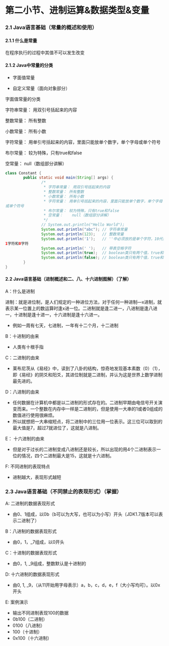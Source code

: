 # 第二小节、进制运算&数据类型&变量

### 2.1 Java语言基础（常量的概述和使用）

#### 2.1.1 什么是常量

在程序执行的过程中其值不可以发生改变

#### 2.1.2 Java中常量的分类

- 字面值常量

- 自定义常量（面向对象部分）

字面值常量的分类

字符串常量： 用双引号括起来的内容

整数常量： 所有整数

小数常量： 所有小数

字符常量： 用单引号括起来的内容，里面只能放单个数字，单个字母或单个符号

布尔常量： 较为特殊，只有true和false

空常量：    null（数组部分讲解）

```java
class Constant {
        public static void main(String[] args) {
                /*
                 * 字符串常量： 用双引号括起来的内容
                 * 整数常量： 所有整数
                 * 小数常量： 所有小数
                 * 字符常量： 用单引号括起来的内容，里面只能放单个数字，单个字母
或单个符号
                 * 布尔常量： 较为特殊，只有true和false
                 * 空常量：    null（数组部分讲解）
                 */
                // System.out.println("Hello World");
                System.out.println("abc"); // 字符串常量
                System.out.println(123);   // 整数常量
                System.out.println('1');   // ''中必须放的是单个字符，10代表的是
1字符和0字符
                System.out.println(' ');   // 带表空格字符
                System.out.println(true);  // boolean类只有两个值，true和false
                System.out.println(false); // boolean类只有两个值，true和fasle
        }
}
```
#### 2.2 Java语言基础（进制概述和二、八、十六进制图解）（了解）

A：什么是进制

进制：就是进位制，是人们规定的一种进位方法，对于任何一种进制—x进制，就表示某一位置上的数运算时逢x进一位。二进制就是逢二进一，八进制是逢八进一，十进制是逢十进一，十六进制是逢十六进一。

* 例如一周有七天，七进制，一年有十二个月，十二进制

B：十进制的由来

- 人类有十根手指

C：二进制的由来

- 莱布尼茨从《易经》中，读到了八卦的结构，惊奇地发现基本素数（0）（1），即《易经》的阴爻和阳爻，其进位制就是二进制，并认为这是世界上数学进制最先进的。

D：八进制的由来

- 任何数据在计算机中都是以二进制的形式存在的。二进制早期由电信号开关演变而来。一个整数在内存中一样是二进制的，但是使用一大串的1或者0组成的数值进行使用很麻烦。
- 所以就想把一大串缩短点，将二进制中的三位用一位表示。这三位可以取到的最大值是7，超过7就进位了，这就是八进制。

E： 十六进制的由来

- 但是对于过长的二进制变成八进制还是较长，所以出现的用4个二进制表示一位的情况，四个二进制最大是15，这就是十六进制。

F: 不同进制的表现特点

- 进制越大，表现形式越短



### 2.3 Java语言基础（不同禁止的表现形式）（掌握）

A: 二进制的数据表现形式

- 由0、1组成，以0b（b可以为大写，也可以为小写）开头（JDK1.7版本可以表示二进制了）

B：八进制的数据表现形式

- 由0，1，_7组成，以0开头

C：十进制的数据表现形式

- 由0，1, _9组成，整数默认是十进制的

D: 十六进制的数据表现形式

- 由0, 1, _9，（从11开始用字母表示）a，b，c，d，e，f（大小写均可）。以0x开头

E: 案例演示

- 输出不同进制表现100的数据
- 0b100（二进制）
- 0100（八进制）
- 100（十进制）
- 0x100（十六进制）







































